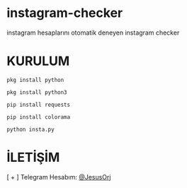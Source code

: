 # instagram-checker
instagram hesaplarını otomatik deneyen instagram checker

# KURULUM

`pkg install python`

`pkg install python3`

`pip install requests `

`pip install colorama`

`python insta.py`


# İLETİŞİM 

[ + ] Telegram Hesabım: [@JesusOrj](https://t.me/JesusOrj)
